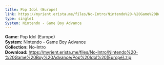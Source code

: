```yaml
---
title: Pop Idol (Europe)
link: https://myrient.erista.me/files/No-Intro/Nintendo%20-%20Game%20Boy%20Advance/Pop%20Idol%20(Europe).zip
type: single1
System: Nintendo - Game Boy Advance
---
```

<b>Game:</b> Pop Idol (Europe)<br>
<b>System:</b> Nintendo - Game Boy Advance<br>
<b>Collection:</b> No-Intro<br>
<b>Download:</b> https://myrient.erista.me/files/No-Intro/Nintendo%20-%20Game%20Boy%20Advance/Pop%20Idol%20(Europe).zip